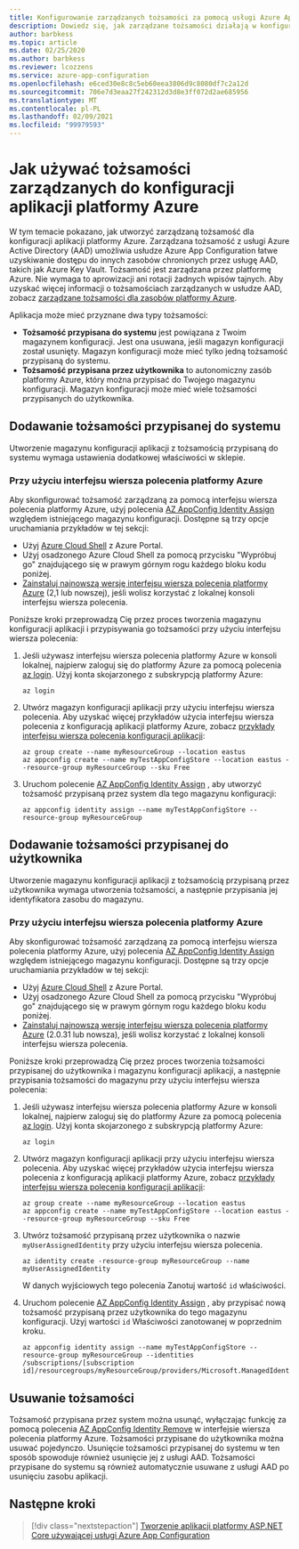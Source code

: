 ```yaml
---
title: Konfigurowanie zarządzanych tożsamości za pomocą usługi Azure App Configuration
description: Dowiedz się, jak zarządzane tożsamości działają w konfiguracji aplikacji platformy Azure i jak skonfigurować tożsamość zarządzaną
author: barbkess
ms.topic: article
ms.date: 02/25/2020
ms.author: barbkess
ms.reviewer: lcozzens
ms.service: azure-app-configuration
ms.openlocfilehash: e6ced30e8c8c5eb60eea3806d9c8080df7c2a12d
ms.sourcegitcommit: 706e7d3eaa27f242312d3d8e3ff072d2ae685956
ms.translationtype: MT
ms.contentlocale: pl-PL
ms.lasthandoff: 02/09/2021
ms.locfileid: "99979593"
---
```

# <a name="how-to-use-managed-identities-for-azure-app-configuration"></a>Jak używać tożsamości zarządzanych do konfiguracji aplikacji platformy Azure

W tym temacie pokazano, jak utworzyć zarządzaną tożsamość dla konfiguracji aplikacji platformy Azure. Zarządzana tożsamość z usługi Azure Active Directory (AAD) umożliwia usłudze Azure App Configuration łatwe uzyskiwanie dostępu do innych zasobów chronionych przez usługę AAD, takich jak Azure Key Vault. Tożsamość jest zarządzana przez platformę Azure. Nie wymaga to aprowizacji ani rotacji żadnych wpisów tajnych. Aby uzyskać więcej informacji o tożsamościach zarządzanych w usłudze AAD, zobacz [zarządzane tożsamości dla zasobów platformy Azure](../active-directory/managed-identities-azure-resources/overview.md).

Aplikacja może mieć przyznane dwa typy tożsamości:

- **Tożsamość przypisana do systemu** jest powiązana z Twoim magazynem konfiguracji. Jest ona usuwana, jeśli magazyn konfiguracji został usunięty. Magazyn konfiguracji może mieć tylko jedną tożsamość przypisaną do systemu.
- **Tożsamość przypisana przez użytkownika** to autonomiczny zasób platformy Azure, który można przypisać do Twojego magazynu konfiguracji. Magazyn konfiguracji może mieć wiele tożsamości przypisanych do użytkownika.

## <a name="adding-a-system-assigned-identity"></a>Dodawanie tożsamości przypisanej do systemu

Utworzenie magazynu konfiguracji aplikacji z tożsamością przypisaną do systemu wymaga ustawienia dodatkowej właściwości w sklepie.

### <a name="using-the-azure-cli"></a>Przy użyciu interfejsu wiersza polecenia platformy Azure

Aby skonfigurować tożsamość zarządzaną za pomocą interfejsu wiersza polecenia platformy Azure, użyj polecenia [AZ AppConfig Identity Assign] względem istniejącego magazynu konfiguracji. Dostępne są trzy opcje uruchamiania przykładów w tej sekcji:

- Użyj [Azure Cloud Shell](../cloud-shell/overview.md) z Azure Portal.
- Użyj osadzonego Azure Cloud Shell za pomocą przycisku "Wypróbuj go" znajdującego się w prawym górnym rogu każdego bloku kodu poniżej.
- [Zainstaluj najnowszą wersję interfejsu wiersza polecenia platformy Azure](/cli/azure/install-azure-cli) (2,1 lub nowszej), jeśli wolisz korzystać z lokalnej konsoli interfejsu wiersza polecenia.

Poniższe kroki przeprowadzą Cię przez proces tworzenia magazynu konfiguracji aplikacji i przypisywania go tożsamości przy użyciu interfejsu wiersza polecenia:

1. Jeśli używasz interfejsu wiersza polecenia platformy Azure w konsoli lokalnej, najpierw zaloguj się do platformy Azure za pomocą polecenia [az login]. Użyj konta skojarzonego z subskrypcją platformy Azure:

    ```azurecli-interactive
    az login
    ```

1. Utwórz magazyn konfiguracji aplikacji przy użyciu interfejsu wiersza polecenia. Aby uzyskać więcej przykładów użycia interfejsu wiersza polecenia z konfiguracją aplikacji platformy Azure, zobacz [przykłady interfejsu wiersza polecenia konfiguracji aplikacji](scripts/cli-create-service.md):

    ```azurecli-interactive
    az group create --name myResourceGroup --location eastus
    az appconfig create --name myTestAppConfigStore --location eastus --resource-group myResourceGroup --sku Free
    ```

1. Uruchom polecenie [AZ AppConfig Identity Assign] , aby utworzyć tożsamość przypisaną przez system dla tego magazynu konfiguracji:

    ```azurecli-interactive
    az appconfig identity assign --name myTestAppConfigStore --resource-group myResourceGroup
    ```

## <a name="adding-a-user-assigned-identity"></a>Dodawanie tożsamości przypisanej do użytkownika

Utworzenie magazynu konfiguracji aplikacji z tożsamością przypisaną przez użytkownika wymaga utworzenia tożsamości, a następnie przypisania jej identyfikatora zasobu do magazynu.

### <a name="using-the-azure-cli"></a>Przy użyciu interfejsu wiersza polecenia platformy Azure

Aby skonfigurować tożsamość zarządzaną za pomocą interfejsu wiersza polecenia platformy Azure, użyj polecenia [AZ AppConfig Identity Assign] względem istniejącego magazynu konfiguracji. Dostępne są trzy opcje uruchamiania przykładów w tej sekcji:

- Użyj [Azure Cloud Shell](../cloud-shell/overview.md) z Azure Portal.
- Użyj osadzonego Azure Cloud Shell za pomocą przycisku "Wypróbuj go" znajdującego się w prawym górnym rogu każdego bloku kodu poniżej.
- [Zainstaluj najnowszą wersję interfejsu wiersza polecenia platformy Azure](/cli/azure/install-azure-cli) (2.0.31 lub nowsza), jeśli wolisz korzystać z lokalnej konsoli interfejsu wiersza polecenia.

Poniższe kroki przeprowadzą Cię przez proces tworzenia tożsamości przypisanej do użytkownika i magazynu konfiguracji aplikacji, a następnie przypisania tożsamości do magazynu przy użyciu interfejsu wiersza polecenia:

1. Jeśli używasz interfejsu wiersza polecenia platformy Azure w konsoli lokalnej, najpierw zaloguj się do platformy Azure za pomocą polecenia [az login]. Użyj konta skojarzonego z subskrypcją platformy Azure:

    ```azurecli-interactive
    az login
    ```

1. Utwórz magazyn konfiguracji aplikacji przy użyciu interfejsu wiersza polecenia. Aby uzyskać więcej przykładów użycia interfejsu wiersza polecenia z konfiguracją aplikacji platformy Azure, zobacz [przykłady interfejsu wiersza polecenia konfiguracji aplikacji](scripts/cli-create-service.md):

    ```azurecli-interactive
    az group create --name myResourceGroup --location eastus
    az appconfig create --name myTestAppConfigStore --location eastus --resource-group myResourceGroup --sku Free
    ```

1. Utwórz tożsamość przypisaną przez użytkownika o nazwie `myUserAssignedIdentity` przy użyciu interfejsu wiersza polecenia.

    ```azurecli-interactive
    az identity create -resource-group myResourceGroup --name myUserAssignedIdentity
    ```

    W danych wyjściowych tego polecenia Zanotuj wartość `id` właściwości.

1. Uruchom polecenie [AZ AppConfig Identity Assign] , aby przypisać nową tożsamość przypisaną przez użytkownika do tego magazynu konfiguracji. Użyj wartości `id` Właściwości zanotowanej w poprzednim kroku.

    ```azurecli-interactive
    az appconfig identity assign --name myTestAppConfigStore --resource-group myResourceGroup --identities /subscriptions/[subscription id]/resourcegroups/myResourceGroup/providers/Microsoft.ManagedIdentity/userAssignedIdentities/myUserAssignedIdentity
    ```

## <a name="removing-an-identity"></a>Usuwanie tożsamości

Tożsamość przypisana przez system można usunąć, wyłączając funkcję za pomocą polecenia [AZ AppConfig Identity Remove](/cli/azure/appconfig/identity#az-appconfig-identity-remove) w interfejsie wiersza polecenia platformy Azure. Tożsamości przypisane do użytkownika można usuwać pojedynczo. Usunięcie tożsamości przypisanej do systemu w ten sposób spowoduje również usunięcie jej z usługi AAD. Tożsamości przypisane do systemu są również automatycznie usuwane z usługi AAD po usunięciu zasobu aplikacji.

## <a name="next-steps"></a>Następne kroki

> [!div class="nextstepaction"]
> [Tworzenie aplikacji platformy ASP.NET Core używającej usługi Azure App Configuration](quickstart-aspnet-core-app.md)

[AZ AppConfig Identity Assign]: /cli/azure/appconfig/identity?view=azure-cli-latest#az-appconfig-identity-assign
[az login]: /cli/azure/reference-index#az-login

